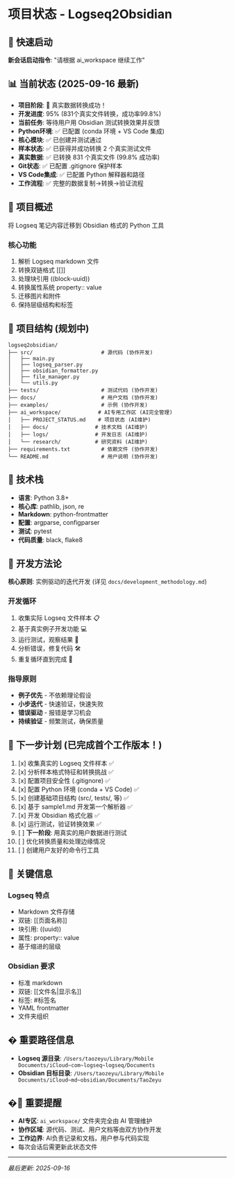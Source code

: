 # 项目状态 - Logseq2Obsidian

## 🚀 快速启动
**新会话启动指令**: "请根据 ai_workspace 继续工作"

## 📊 当前状态 (2025-09-16 最新)
- **项目阶段**: 🎉 真实数据转换成功！
- **开发进度**: 95% (831个真实文件转换，成功率99.8%)
- **当前任务**: 等待用户用 Obsidian 测试转换效果并反馈
- **Python环境**: ✅ 已配置 (conda 环境 + VS Code 集成)
- **核心模块**: ✅ 已创建并测试通过
- **样本状态**: ✅ 已获得并成功转换 2 个真实测试文件
- **真实数据**: ✅ 已转换 831 个真实文件 (99.8% 成功率)
- **Git状态**: ✅ 已配置 .gitignore 保护样本
- **VS Code集成**: ✅ 已配置 Python 解释器和路径
- **工作流程**: ✅ 完整的数据复制→转换→验证流程

## 🎯 项目概述
将 Logseq 笔记内容迁移到 Obsidian 格式的 Python 工具

### 核心功能
1. 解析 Logseq markdown 文件
2. 转换双链格式 [[]] 
3. 处理块引用 ((block-uuid))
4. 转换属性系统 property:: value
5. 迁移图片和附件
6. 保持层级结构和标签

## 📁 项目结构 (规划中)
```
logseq2obsidian/
├── src/                      # 源代码 (协作开发)
│   ├── main.py
│   ├── logseq_parser.py
│   ├── obsidian_formatter.py
│   ├── file_manager.py
│   └── utils.py
├── tests/                    # 测试代码 (协作开发)
├── docs/                     # 用户文档 (协作开发)
├── examples/                 # 示例 (协作开发)
├── ai_workspace/            # AI专用工作区 (AI完全管理)
│   ├── PROJECT_STATUS.md    # 项目状态 (AI维护)
│   ├── docs/               # 技术文档 (AI维护)
│   ├── logs/               # 开发日志 (AI维护)
│   └── research/           # 研究资料 (AI维护)
├── requirements.txt          # 依赖文件 (协作开发)
└── README.md                 # 用户说明 (协作开发)
```

## 🔧 技术栈
- **语言**: Python 3.8+
- **核心库**: pathlib, json, re
- **Markdown**: python-frontmatter
- **配置**: argparse, configparser
- **测试**: pytest
- **代码质量**: black, flake8

## 🎯 开发方法论
**核心原则**: 实例驱动的迭代开发 (详见 `docs/development_methodology.md`)

### 开发循环
1. 收集实际 Logseq 文件样本 📋
2. 基于真实例子开发功能 💻  
3. 运行测试，观察结果 🧪
4. 分析错误，修复代码 🛠️
5. 重复循环直到完成 🔄

### 指导原则
- **例子优先** - 不依赖理论假设
- **小步迭代** - 快速验证，快速失败  
- **错误驱动** - 报错是学习机会
- **持续验证** - 频繁测试，确保质量

## 📝 下一步计划 (已完成首个工作版本！)
1. [x] 收集真实的 Logseq 文件样本 ✅
2. [x] 分析样本格式特征和转换挑战 ✅  
3. [x] 配置项目安全性 (.gitignore) ✅
4. [x] 配置 Python 环境 (conda + VS Code) ✅
5. [x] 创建基础项目结构 (src/, tests/, 等) ✅
6. [x] 基于 sample1.md 开发第一个解析器 ✅
7. [x] 开发 Obsidian 格式化器 ✅
8. [x] 运行测试，验证转换效果 ✅
9. [ ] **下一阶段**: 用真实的用户数据进行测试
10. [ ] 优化转换质量和处理边缘情况
11. [ ] 创建用户友好的命令行工具

## 🧠 关键信息

### Logseq 特点
- Markdown 文件存储
- 双链: [[页面名称]]
- 块引用: ((uuid))
- 属性: property:: value
- 基于缩进的层级

### Obsidian 要求
- 标准 markdown
- 双链: [[文件名|显示名]]
- 标签: #标签名
- YAML frontmatter
- 文件夹组织

## � 重要路径信息
- **Logseq 源目录**: `/Users/taozeyu/Library/Mobile Documents/iCloud~com~logseq~logseq/Documents`
- **Obsidian 目标目录**: `/Users/taozeyu/Library/Mobile Documents/iCloud~md~obsidian/Documents/TaoZeyu`

## �🚨 重要提醒
- **AI专区**: `ai_workspace/` 文件夹完全由 AI 管理维护
- **协作区域**: 源代码、测试、用户文档等由双方协作开发
- **工作边界**: AI负责记录和文档，用户参与代码实现
- 每次会话后需更新此状态文件

---
*最后更新: 2025-09-16*